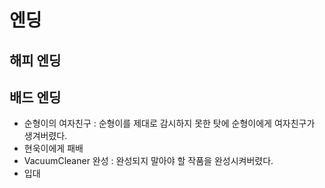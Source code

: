 엔딩
====

해피 엔딩
----


배드 엔딩
----
* 순형이의 여자친구 : 순형이를 제대로 감시하지 못한 탓에 순형이에게 여자친구가 생겨버렸다.
* 현욱이에게 패배
* VacuumCleaner 완성 : 완성되지 말아야 할 작품을 완성시켜버렸다.
* 입대
